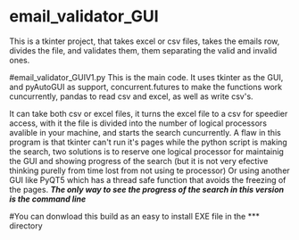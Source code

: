 # email_validator_GUI
This is a tkinter project, that takes excel or csv files, takes the emails row, divides the file, and validates them,  them separating the valid and invalid ones.


#email_validator_GUIV1.py
This is the main code. It uses tkinter as the GUI, and pyAutoGUI as support, concurrent.futures to make the functions work cuncurrently, pandas to read csv and excel, as well as write csv's.

It can take both csv or excel files, it turns the excel file to a csv for speedier access, with it the file is divided into the number of logical processors avalible in your machine, and starts the search cuncurrently. A flaw in this program is that tkinter can't run it's pages while the python script is making the search, two solutions is to reserve one logical processor for maintainig the GUI and showing progress of the search (but it is not very efective thinking purelly from time lost from not using te processor) Or using another GUI like PyQT5 which has a thread safe function that avoids the freezing of the pages.
***The only way to see the progress of the search in this version is the command line***

#You can donwload this build as an easy to install EXE file in the *** directory
